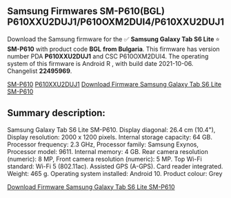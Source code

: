 <h2>Samsung Firmwares SM-P610(BGL) P610XXU2DUJ1/P610OXM2DUI4/P610XXU2DUJ1</h2>
Download the Samsung firmware for the ✅ <strong>Samsung Galaxy Tab S6 Lite </strong> ⭐ <strong>SM-P610</strong> with product code <strong>BGL</strong> <strong> from Bulgaria</strong>. This firmware has version number PDA <strong>P610XXU2DUJ1</strong> and CSC P610OXM2DUI4. The operating system of this firmware is Android R , with build date 2021-10-06. Changelist <strong>22495969</strong>.


[SM-P610](https://samfirm.shop/samsung/model/SM-P610)
[P610XXU2DUJ1](https://samfirm.shop/samsung/pda/P610XXU2DUJ1)
[Download Firmware Samsung Galaxy Tab S6 Lite SM-P610](https://samfirm.shop/samsung/firmware/462895)
<h2>Summary description:</h2>
<p>Samsung Galaxy Tab S6 Lite SM-P610. Display diagonal: 26.4 cm (10.4"), Display resolution: 2000 x 1200 pixels. Internal storage capacity: 64 GB. Processor frequency: 2.3 GHz, Processor family: Samsung Exynos, Processor model: 9611. Internal memory: 4 GB. Rear camera resolution (numeric): 8 MP, Front camera resolution (numeric): 5 MP. Top Wi-Fi standard: Wi-Fi 5 (802.11ac). Assisted GPS (A-GPS). Card reader integrated. Weight: 465 g. Operating system installed: Android 10. Product colour: Grey</p>


[Download Firmware Samsung Galaxy Tab S6 Lite SM-P610](https://samfirm.shop/samsung/firmware/462895)
